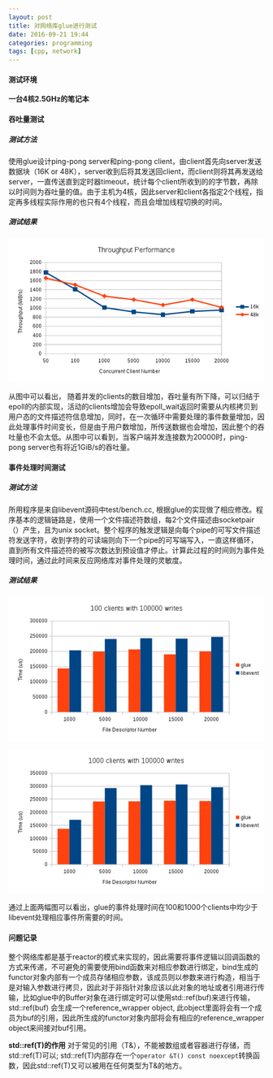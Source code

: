 ```yaml
---
layout: post
title: 对网络库glue进行测试
date: 2016-09-21 19:44
categories: programming
tags: [cpp, network]
---
```


#### 测试环境

**一台4核2.5GHz的笔记本**

#### 吞吐量测试

##### 测试方法
使用glue设计ping-pong server和ping-pong client，由client首先向server发送数据块（16K or 48K），server收到后将其发送回client，而client则将其再发送给server，一直传送直到定时器timeout，统计每个client所收到的的字节数，再除以时间则为吞吐量的值。由于主机为4核，因此server和client各指定2个线程，指定再多线程实际作用的也只有4个线程，而且会增加线程切换的时间。

##### 测试结果

![](/assets/images/throughput-performance.bmp)

从图中可以看出， 随着并发的clients的数目增加，吞吐量有所下降，可以归结于epoll的内部实现，活动的clients增加会导致epoll_wait返回时需要从内核拷贝到用户态的文件描述符信息增加，同时，在一次循环中需要处理的事件数量增加，因此处理事件时间变长，但是由于用户数增加，所传送数据也会增加，因此整个的吞吐量也不会太低。从图中可以看到，当客户端并发连接数为20000时，ping-pong server也有将近1GiB/s的吞吐量。

#### 事件处理时间测试

##### 测试方法
所用程序是来自libevent源码中test/bench.cc, 根据glue的实现做了相应修改。程序基本的逻辑链路是，使用一个文件描述符数组，每2个文件描述由socketpair（）产生，且为unix socket。整个程序的触发逻辑是向每个pipe的可写文件描述符发送字符，收到字符的可读端则向下一个pipe的可写端写入，一直这样循环，直到所有文件描述符的被写次数达到预设值才停止。计算此过程的时间则为事件处理时间，通过此时间来反应网络库对事件处理的灵敏度。

##### 测试结果

![](/assets/images/event-process-100-clients.bmp)

![](/assets/images/event-process-1000-clients.bmp)

通过上面两幅图可以看出，glue的事件处理时间在100和1000个clients中均少于libevent处理相应事件所需要的时间。

#### 问题记录

整个网络库都是基于reactor的模式来实现的，因此需要将事件逻辑以回调函数的方式来传递，不可避免的需要使用bind函数来对相应参数进行绑定，bind生成的functor对象内部有一个成员存储相应参数，该成员则以参数来进行构造，相当于是对输入参数进行拷贝，因此对于非指针对象应该以此对象的地址或者引用进行传输，比如glue中的Buffer对象在进行绑定时可以使用std::ref(buf)来进行传输，std::ref(buf) 会生成一个reference\_wrapper object, 此object里面将会有一个成员为buf的引用，因此所生成的functor对象内部将会有相应的reference\_wrapper object来间接对buf引用。

**std::ref(T)的作用** 对于常见的引用（T&），不能被数组或者容器进行存储，而std::ref(T)可以; std::ref(T)内部存在一个`operator &T() const noexcept`转换函数，因此std::ref(T)又可以被用在任何类型为T&的地方。
